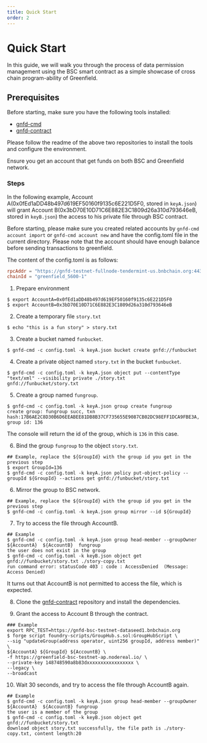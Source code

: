 ```yaml
---
title: Quick Start
order: 2
---
```


# Quick Start

In this guide, we will walk you through the process of data permission management using the BSC smart contract as a simple
showcase of cross chain program-ability of Greenfield.

## Prerequisites

Before starting, make sure you have the following tools installed:
- [gnfd-cmd](https://github.com/bnb-chain/greenfield-cmd)
- [gnfd-contract](https://github.com/bnb-chain/greenfield-contracts)

Please follow the readme of the above two repositories to install the tools and configure the environment.

Ensure you get an account that get funds on both BSC and Greenfield network.

### Steps

In the following example, Account A(0x0fEd1aDD48b497d619EF50160f9135c6E221D5F0, stored in `keyA.json`) will grant Account B(0x3bD70E10D71C6E882E3C1809d26a310d793646eB, stored in `keyB.json`)
the access to his private file through BSC contract.

Before starting, please make sure you created related accounts by `gnfd-cmd account import` or  `gnfd-cmd account new` and have the config.toml file in the current directory.
Please note that the account should have enough balance before sending transactions to greenfield.

The content of the config.toml is as follows:
```toml
rpcAddr = "https://gnfd-testnet-fullnode-tendermint-us.bnbchain.org:443"
chainId = "greenfield_5600-1"
```

1. Prepare environment

```shell
$ export AccountA=0x0fEd1aDD48b497d619EF50160f9135c6E221D5F0
$ export AccountB=0x3bD70E10D71C6E882E3C1809d26a310d793646eB
```

2. Create a temporary file `story.txt`

```shell
$ echo "this is a fun story" > story.txt 
```

3. Create a bucket named `funbucket`.

```shell
$ gnfd-cmd -c config.toml -k keyA.json bucket create gnfd://funbucket
```

4. Create a private object named `story.txt` in the bucket `funbucket`.

```shell
$ gnfd-cmd -c config.toml -k keyA.json object put --contentType "text/xml" --visibility private ./story.txt  gnfd://funbucket/story.txt
```

5. Create a group named `fungroup`.

```shell
$ gnfd-cmd -c config.toml -k keyA.json group create fungroup
create group: fungroup succ, txn hash:17B6AE2C8D30B6D6EEABEE81DB8B37CF735655E9087CB02DC98EFF1DCA9FBE3A, group id: 136 
```

The console will return the id of the group, which is `136` in this case.

6. Bind the group `fungroup` to the object `story.txt`.

```shell
## Example, replace the ${GroupId} with the group id you get in the previous step
$ export GroupId=136
$ gnfd-cmd -c config.toml -k keyA.json policy put-object-policy --groupId ${GroupId} --actions get gnfd://funbucket/story.txt   
```

6. Mirror the group to BSC network.

```shell
## Example, replace the ${GroupId} with the group id you get in the previous step
$ gnfd-cmd -c config.toml -k keyA.json group mirror --id ${GroupId} 
```

7. Try to access the file through AccountB.
    
```shell
## Example
$ gnfd-cmd -c config.toml -k keyA.json group head-member --groupOwner ${AccountA}  ${AccountB}  fungroup
the user does not exist in the group
$ gnfd-cmd -c config.toml -k keyB.json object get gnfd://funbucket/story.txt ./story-copy.txt
run command error: statusCode 403 : code : AccessDenied  (Message: Access Denied)
```

It turns out that AccountB is not permitted to access the file, which is expected.

8. Clone the [gnfd-contract](https://github.com/bnb-chain/greenfield-contracts) repository and install the dependencies.

9. Grant the access to Account B through the contract.

```shell
### Example
export RPC_TEST=https://gnfd-bsc-testnet-dataseed1.bnbchain.org 
$ forge script foundry-scripts/GroupHub.s.sol:GroupHubScript \
--sig "updateGroup(address operator, uint256 groupId, address member)" \
${AccountA} ${GroupId} ${AccountB} \
-f https://greenfield-bsc-testnet-ap.nodereal.io/ \
--private-key 148748590a8b83dxxxxxxxxxxxxxxxxx \
--legacy \
--broadcast
```

10. Wait 30 seconds, and try to access the file through AccountB again.
```shell
## Example
$ gnfd-cmd -c config.toml -k keyA.json group head-member --groupOwner ${AccountA}  ${AccountB} fungroup
the user is a member of the group
$ gnfd-cmd -c config.toml -k keyB.json object get gnfd://funbucket/story.txt 
download object story.txt successfully, the file path is ./story-copy.txt, content length:20
```